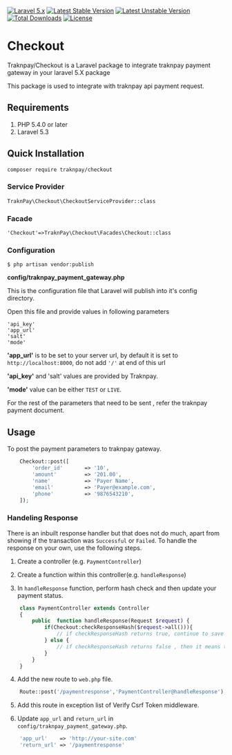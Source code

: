 [![Laravel 5.x](https://img.shields.io/badge/Laravel-5.x-orange.svg)](http://laravel.com)
[![Latest Stable Version](https://poser.pugx.org/traknpay/checkout/version)](https://packagist.org/packages/traknpay/checkout)
[![Latest Unstable Version](https://poser.pugx.org/traknpay/checkout/v/unstable)](//packagist.org/packages/traknpay/checkout)
[![Total Downloads](https://poser.pugx.org/traknpay/checkout/downloads)](https://packagist.org/packages/traknpay/checkout)
[![License](https://poser.pugx.org/yajra/laravel-datatables-oracle/license)](https://packagist.org/packages/yajra/laravel-datatables-oracle)

# Checkout
Traknpay/Checkout is a Laravel package to integrate traknpay payment gateway in your laravel 5.X package

This package is used to integrate with traknpay api payment request.

## Requirements ##
 1. PHP 5.4.0 or later
 2. Laravel 5.3
 
## Quick Installation ##

    composer require traknpay/checkout

### Service Provider ###
    TraknPay\Checkout\CheckoutServiceProvider::class

### Facade ###
    'Checkout'=>TraknPay\Checkout\Facades\Checkout::class

### Configuration ###

    $ php artisan vendor:publish

**config/traknpay_payment_gateway.php**

This is the configuration file that Laravel will publish into it's config directory.

Open this file and provide values in following parameters

    'api_key'
    'app_url'
    'salt'
    'mode'

**'app_url'** is to be set to your server url, by default it is set to `http://localhost:8000`, do not add `'/'` at end of this url

**'api_key'** and 'salt' values are provided by Traknpay.

**'mode'** value can be either `TEST` or `LIVE`.

For the rest of the parameters that need to be sent , refer the traknpay payment document.

## Usage  ##
To post the payment parameters to traknpay gateway.

```php
    Checkout::post([
        'order_id'       => '10',
        'amount'         => '201.00',
        'name'           => 'Payer Name',
        'email'          => 'Payer@example.com',
        'phone'          => '9876543210',
    ]);
```
### Handeling Response ###
There is an inbuilt response handler but that does not do much, apart from showing if the transaction was `Successful` or `Failed`.
 To handle the response on your own, use the following steps.

1. Create a controller (e.g. `PaymentController`)

2. Create a function within this controller(e.g. `handleResponse`)

3. In `handleResponse` function, perform hash check and then update your payment status.

```php
    class PaymentController extends Controller
    {
        public  function handleResponse(Request $request) {
            if(Checkout:checkResponseHash($request->all())){
                // if checkResponseHash returns true, continue to save the response.
            } else {
                // if checkResponseHash returns false , then it means that response might be tampered
            }
        }
    }
```

4. Add the new route to `web.php` file.
```php
    Route::post('/paymentresponse','PaymentController@handleResponse');
```
5. Add this route in exception list of Verify Csrf Token middleware.

6. Update `app_url` and `return_url` in `config/traknpay_payment_gateway.php`.
```php
    'app_url'    => 'http://your-site.com'
    'return_url' => '/paymentresponse'
```